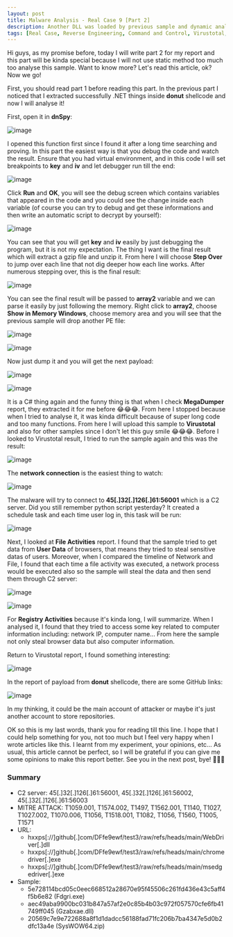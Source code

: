 ```yaml
---
layout: post
title: Malware Analysis - Real Case 9 [Part 2]
description: Another DLL was loaded by previous sample and dynamic analysis method
tags: [Real Case, Reverse Engineering, Command and Control, Virustotal, Malware, Blue Team, dnSpy, FlareVM]
---
```


Hi guys, as my promise before, today I will write part 2 for my report and this part will be kinda special because I will not use static method too much too analyse 
this sample. Want to know more? Let's read this article, ok? Now we go! 

First, you should read part 1 before reading this part. In the previous part I noticed that I extracted successfully .NET things inside **donut** shellcode and now I will 
analyse it! 

First, open it in **dnSpy**:

![image](https://github.com/user-attachments/assets/cd702857-7a9b-44b6-9e5f-09de442250cf)

I opened this function first since I found it after a long time searching and proving. In this part the easiest way is that you debug the code and watch the result. Ensure 
that you had virtual environment, and in this code I will set breakpoints to **key** and **iv** and let debugger run till the end:

![image](https://github.com/user-attachments/assets/20a7416d-7856-4c3f-964c-053dd9ec3bfa)

Click **Run** and **OK**, you will see the debug screen which contains variables that appeared in the code and you could see the change inside each variable (of course 
you can try to debug and get these informations and then write an automatic script to decrypt by yourself):

![image](https://github.com/user-attachments/assets/74d2037b-04b2-40c5-befc-37fb4b8ea16e)

You can see that you will get **key** and **iv** easily by just debugging the program, but it is not my expectation. The thing I want is the final result which will extract a 
gzip file and unzip it. From here I will choose **Step Over** to jump over each line that not dig deeper how each line works. After numerous stepping over, this is the 
final result:

![image](https://github.com/user-attachments/assets/97b1f88a-80fc-471f-8094-53c4ebe1866b)

You can see the final result will be passed to **array2** variable and we can parse it easily by just following the memory. Right click to **array2**, choose **Show in Memory Windows**, 
choose memory area and you will see that the previous sample will drop another PE file: 

![image](https://github.com/user-attachments/assets/b80ede0b-3d7c-4234-ae27-e43ac96e1795)

![image](https://github.com/user-attachments/assets/558e11f7-bd96-4c36-a886-dd35d9ff07ba)

Now just dump it and you will get the next payload: 

![image](https://github.com/user-attachments/assets/69d8ae86-d19a-4a13-9680-7507dc82517d)

![image](https://github.com/user-attachments/assets/536907cc-1ddf-4dda-883c-0a2e7a9800c8)

It is a C# thing again and the funny thing is that when I check **MegaDumper** report, they extracted it for me before 😂😂😂. From here I stopped because when I tried 
to analyse it, it was kinda difficult because of super long code and too many functions. From here I will upload this sample to **Virustotal** and also for other samples 
since I don't let this guy smile 😂😂😂. Before I looked to Virustotal result, I tried to run the sample again and this was the result: 

![image](https://github.com/user-attachments/assets/0c248d09-b100-48b7-9287-e18dbf19ad26)

The **network connection** is the easiest thing to watch: 

![image](https://github.com/user-attachments/assets/4df9a65f-7f2b-4590-befc-cbe4f24ae534)

The malware will try to connect to **45[.]32[.]126[.]61:56001** which is a C2 server. Did you still remember python script yesterday? It created a schedule task 
and each time user log in, this task will be run:

![image](https://github.com/user-attachments/assets/23fcfae8-d884-4e28-9a21-e6e0e5a27ad9)

Next, I looked at **File Activities** report. I found that the sample tried to get data from **User Data** of browsers, that means they tried to steal sensitive datas 
of users. Moreover, when I compared the timeline of Network and File, I found that each time a file activity was executed, a network process would be executed also so 
the sample will steal the data and then send them through C2 server: 

![image](https://github.com/user-attachments/assets/78677f80-9462-4fdb-b470-dc91f5da1851)

![image](https://github.com/user-attachments/assets/179f6ece-3806-49c5-aa55-0f1fba1c4101)

For **Registry Activities** because it's kinda long, I will summarize. When I analysed it, I found that they tried to access some key related to computer information 
including: network IP, computer name... From here the sample not only steal browser data but also computer information.

Return to Virustotal report, I found something interesting: 

![image](https://github.com/user-attachments/assets/7f07d019-7843-4faa-b909-8fe0d722e33b)

In the report of payload from **donut** shellcode, there are some GitHub links:

![image](https://github.com/user-attachments/assets/4e493e41-cef7-4061-9ee7-91e44c411f28)

In my thinking, it could be the main account of attacker or maybe it's just another account to store repositories. 

OK so this is my last words, thank you for reading till this line. I hope that I could help something for you, not too much but I feel very happy when I wrote articles 
like this. I learnt from my experiment, your opinions, etc... As usual, this article cannot be perfect, so I will be grateful if you can give me some opinions to make this 
report better. See you in the next post, bye! 💙💙💙

### Summary
- C2 server: 45[.]32[.]126[.]61:56001, 45[.]32[.]126[.]61:56002, 45[.]32[.]126[.]61:56003
- MITRE ATTACK: T1059.001, T1574.002, T1497, T1562.001, T1140, T1027, T1027.002, T1070.006, T1056, T1518.001, T1082, T1056, T1560, T1005, T1571
- URL:
  + hxxps[://]github[.]com/DFfe9ewf/test3/raw/refs/heads/main/WebDriver[.]dll
  + hxxps[://]github[.]com/DFfe9ewf/test3/raw/refs/heads/main/chromedriver[.]exe
  + hxxps[://]github[.]com/DFfe9ewf/test3/raw/refs/heads/main/msedgedriver[.]exe
- Sample:
  + 5e728114bcd05c0eec668512a28670e95f45506c261fd436e43c5aff4f5b6e82 (Fdgri.exe)
  + aec49aba9900bc031b847a57af2e0c85b4b03c972f057570cfe6fb41749ff045 (Gzabxae.dll)
  + 20569c7e9e722688a8f1d1dadcc56188fad71fc206b7ba4347e5d0b2dfc13a4e (SysWOW64.zip)






